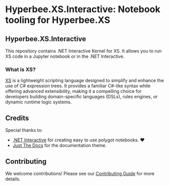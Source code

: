 ﻿# Hyperbee.XS.Interactive: Notebook tooling for Hyperbee.XS

## Hyperbee.XS.Interactive

This repository contains .NET Interactive Kernel for XS. It allows you to run XS code in a Jupyter notebook or in the .NET Interactive.

### **What is XS?**

[XS](https://github.com/Stillpoint-Software/hyperbee.xs) is a lightweight scripting language designed to simplify and enhance the use of C# expression trees.
It provides a familiar C#-like syntax while offering advanced extensibility, making it a compelling choice for developers
building domain-specific languages (DSLs), rules engines, or dynamic runtime logic systems.


## Credits

Special thanks to:

- [.NET Interactive](https://github.com/dotnet/interactive) for creating easy to use polygot notebooks. :heart:
- [Just The Docs](https://github.com/just-the-docs/just-the-docs) for the documentation theme.


## Contributing

We welcome contributions! Please see our [Contributing Guide](https://github.com/Stillpoint-Software/.github/blob/main/.github/CONTRIBUTING.md) 
for more details.
